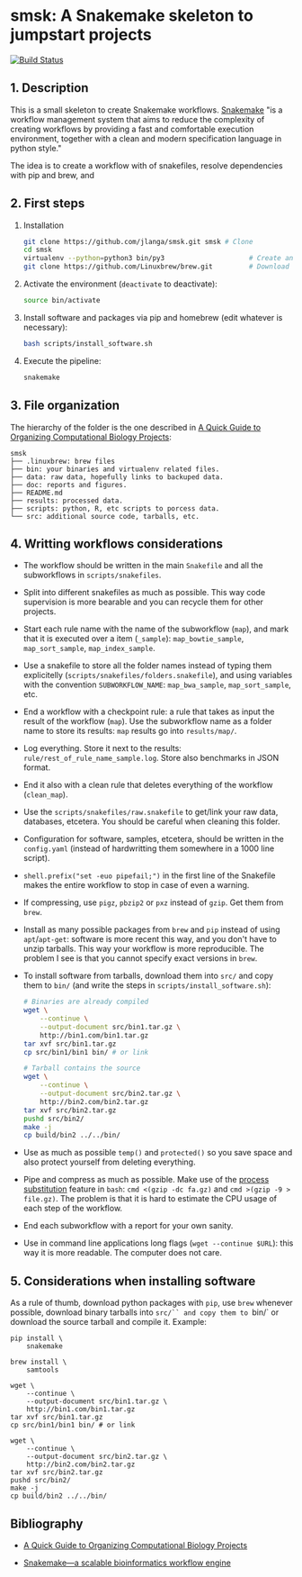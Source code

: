 # smsk: A Snakemake skeleton to jumpstart projects

[![Build Status](https://travis-ci.org/jlanga/smsk.svg?branch=master)](https://travis-ci.org/jlanga/smsk)

## 1. Description

This is a small skeleton to create Snakemake workflows. [Snakemake](https://bitbucket.org/snakemake/snakemake/wiki/Home) "is a workflow management system that aims to reduce the complexity of creating workflows by providing a fast and comfortable execution environment, together with a clean and modern specification language in python style."

The idea is to create a workflow with of snakefiles, resolve dependencies with pip and brew, and

## 2. First steps

1. Installation

    ```sh
    git clone https://github.com/jlanga/smsk.git smsk # Clone
    cd smsk
    virtualenv --python=python3 bin/py3                     # Create an environment
    git clone https://github.com/Linuxbrew/brew.git         # Download linuxbrew
    ```

2. Activate the environment (`deactivate` to deactivate):
    ```sh
    source bin/activate
    ```

3. Install software and packages via pip and homebrew (edit whatever is necessary):

    ```sh
    bash scripts/install_software.sh
    ```
4. Execute the pipeline:

    ```sh
    snakemake
    ```



## 3. File organization

The hierarchy of the folder is the one described in [A Quick Guide to Organizing Computational Biology Projects](http://journals.plos.org/ploscompbiol/article?id=10.1371/journal.pcbi.1000424):

```
smsk
├── .linuxbrew: brew files
├── bin: your binaries and virtualenv related files.
├── data: raw data, hopefully links to backuped data.
├── doc: reports and figures.
├── README.md
├── results: processed data.
├── scripts: python, R, etc scripts to porcess data.
└── src: additional source code, tarballs, etc.
```



## 4. Writting workflows considerations

- The workflow should be written in the main `Snakefile` and all the subworkflows in `scripts/snakefiles`.

- Split into different snakefiles as much as possible. This way code supervision is more bearable and you can recycle them for other projects.

- Start each rule name with the name of the subworkflow (`map`), and mark that it is executed over a item (`_sample`): `map_bowtie_sample`, `map_sort_sample`, `map_index_sample`.

- Use a snakefile to store all the folder names instead of typing them explicitelly (`scripts/snakefiles/folders.snakefile`), and using variables with the convention `SUBWORKFLOW_NAME`: `map_bwa_sample`, `map_sort_sample`, etc.

- End a workflow with a checkpoint rule: a rule that takes as input the result of the workflow (`map`). Use the subworkflow name as a folder name to store its results: `map` results go into `results/map/`.

- Log everything. Store it next to the results: `rule/rest_of_rule_name_sample.log`. Store also benchmarks in JSON format.

- End it also with a clean rule that deletes everything of the workflow (`clean_map`).

- Use the `scripts/snakefiles/raw.snakefile` to get/link your raw data, databases, etcetera. You should be careful when cleaning this folder.

- Configuration for software, samples, etcetera, should be written in the `config.yaml` (instead of hardwritting them somewhere in a 1000 line script).

- `shell.prefix("set -euo pipefail;")` in the first line of the Snakefile makes the entire workflow to stop in case of even a warning.

- If compressing, use `pigz`, `pbzip2` or `pxz` instead of `gzip`. Get them from `brew`.

- Install as many possible packages from `brew` and `pip` instead of using `apt`/`apt-get`: software is more recent this way, and you don't have to unzip tarballs. This way your workflow is more reproducible. The problem I see is that you cannot specify exact versions in `brew`.

- To install software from tarballs, download them into `src/` and copy them to `bin/` (and write the steps in `scripts/install_software.sh`):

    ```sh
    # Binaries are already compiled
    wget \
        --continue \
        --output-document src/bin1.tar.gz \
        http://bin1.com/bin1.tar.gz
    tar xvf src/bin1.tar.gz
    cp src/bin1/bin1 bin/ # or link
    
    # Tarball contains the source
    wget \
        --continue \
        --output-document src/bin2.tar.gz \
        http://bin2.com/bin2.tar.gz
    tar xvf src/bin2.tar.gz
    pushd src/bin2/
    make -j
    cp build/bin2 ../../bin/
    ```

- Use as much as possible `temp()` and `protected()` so you save space and also protect yourself from deleting everything.

- Pipe and compress as much as possible. Make use of the [process substitution](http://vincebuffalo.org/blog/2013/08/08/using-names-pipes-and-process-substitution-in-bioinformatics.html) feature in `bash`: `cmd <(gzip -dc fa.gz)` and `cmd >(gzip -9 > file.gz)`. The problem is that it is hard to estimate the CPU usage of each step of the workflow.

- End each subworkflow with a report for your own sanity.

- Use in command line applications long flags (`wget --continue $URL`): this way it is more readable. The computer does not care.



## 5. Considerations when installing software

As a rule of thumb, download python packages with `pip`, use `brew` whenever possible, download binary tarballs into `src/`` and copy them to `bin/` or download the source tarball and compile it. Example:

   ```
   pip install \
       snakemake

   brew install \
       samtools

   wget \
       --continue \
       --output-document src/bin1.tar.gz \
       http://bin1.com/bin1.tar.gz
   tar xvf src/bin1.tar.gz
   cp src/bin1/bin1 bin/ # or link

   wget \
       --continue \
       --output-document src/bin2.tar.gz \
       http://bin2.com/bin2.tar.gz
   tar xvf src/bin2.tar.gz
   pushd src/bin2/
   make -j
   cp build/bin2 ../../bin/
   ```

## Bibliography

- [A Quick Guide to Organizing Computational Biology Projects](http://journals.plos.org/ploscompbiol/article?id=10.1371/journal.pcbi.1000424)

- [Snakemake—a scalable bioinformatics workflow engine](http://bioinformatics.oxfordjournals.org/content/28/19/2520)
